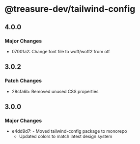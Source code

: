 # @treasure-dev/tailwind-config

## 4.0.0

### Major Changes

- 07001a2: Change font file to woff/woff2 from otf

## 3.0.2

### Patch Changes

- 28cfa6b: Removed unused CSS properties

## 3.0.0

### Major Changes

- e4dd9d7: - Moved tailwind-config package to monorepo
  - Updated colors to match latest design system
